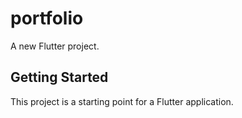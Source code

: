 # portfolio

A new Flutter project.

## Getting Started

This project is a starting point for a Flutter application.

 
<!-- 

import 'package:amplify_flutter/amplify.dart';
import 'package:flutter/material.dart';
import 'package:amplify_analytics_pinpoint/amplify_analytics_pinpoint.dart';
import 'package:amplify_core/amplify_core.dart';
import 'package:amplify_auth_cognito/amplify_auth_cognito.dart';
import 'amplifyconfiguration.dart';

class Entry extends StatefulWidget {
  @override
  _EntryState createState() => _EntryState();
}

class _EntryState extends State<Entry> {
  bool _isAmplifyConfigured = false;

  @override
  initState() {
    super.initState();
    _initAmplifyFlutter();
  }

  void _initAmplifyFlutter() async {
    AmplifyAuthCognito auth = AmplifyAuthCognito();
    AmplifyAnalyticsPinpoint analytics = AmplifyAnalyticsPinpoint();

    try {
      Amplify.addPlugins([auth, analytics]);

      await Amplify.configure(amplifyconfig);

      setState(() {
        _isAmplifyConfigured = true;
      });
    } catch (e) {
      print(e);
    }
  }

  @override
  Widget build(BuildContext context) {
    return Scaffold(
      body: Center(
        child: Text(_isAmplifyConfigured ? 'configured' : 'not'),
      ),
    );
  }
}
 -->
